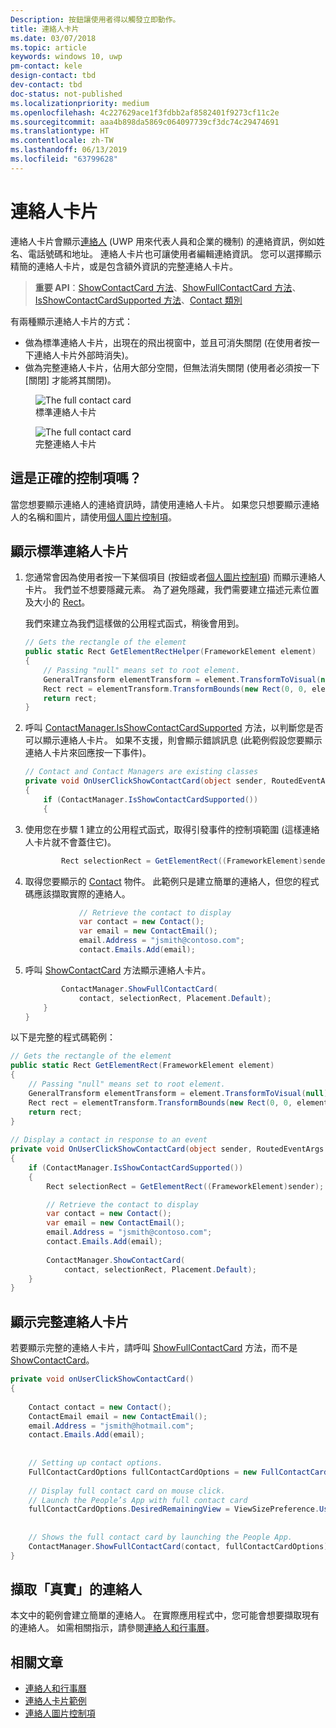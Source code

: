 ```yaml
---
Description: 按鈕讓使用者得以觸發立即動作。
title: 連絡人卡片
ms.date: 03/07/2018
ms.topic: article
keywords: windows 10, uwp
pm-contact: kele
design-contact: tbd
dev-contact: tbd
doc-status: not-published
ms.localizationpriority: medium
ms.openlocfilehash: 4c227629ace1f3fdbb2af8582401f9273cf11c2e
ms.sourcegitcommit: aaa4b898da5869c064097739cf3dc74c29474691
ms.translationtype: HT
ms.contentlocale: zh-TW
ms.lasthandoff: 06/13/2019
ms.locfileid: "63799628"
---
```

# <a name="contact-card"></a>連絡人卡片

連絡人卡片會顯示[連絡人](/uwp/api/Windows.ApplicationModel.Contacts.Contact) (UWP 用來代表人員和企業的機制) 的連絡資訊，例如姓名、電話號碼和地址。  連絡人卡片也可讓使用者編輯連絡資訊。 您可以選擇顯示精簡的連絡人卡片，或是包含額外資訊的完整連絡人卡片。

> **重要 API**：[ShowContactCard 方法](/uwp/api/windows.applicationmodel.contacts.contactmanager.showcontactcard)、[ShowFullContactCard 方法](/uwp/api/windows.applicationmodel.contacts.contactmanager.showfullcontactcard)、[IsShowContactCardSupported 方法](/uwp/api/windows.applicationmodel.contacts.contactmanager.IsShowContactCardSupported)、[Contact 類別](/uwp/api/Windows.ApplicationModel.Contacts.Contact)  

有兩種顯示連絡人卡片的方式：  
* 做為標準連絡人卡片，出現在的飛出視窗中，並且可消失關閉 (在使用者按一下連絡人卡片外部時消失)。 
* 做為完整連絡人卡片，佔用大部分空間，但無法消失關閉 (使用者必須按一下 [關閉]  才能將其關閉)。 


<figure>
    <img src="images/contact-card/contact-card-standard.png" alt="The full contact card">
    <figcaption>標準連絡人卡片</figcaption>
</figure>

<figure>
    <img src="images/contact-card/contact-card-full.png" alt="The full contact card">
    <figcaption>完整連絡人卡片</figcaption>
</figure>


## <a name="is-this-the-right-control"></a>這是正確的控制項嗎？

當您想要顯示連絡人的連絡資訊時，請使用連絡人卡片。 如果您只想要顯示連絡人的名稱和圖片，請使用[個人圖片控制項](person-picture.md)。 


<!-- TODO: Add examples back when the contact card has been added. -->

<!-- ## Examples

<table>
<th align="left">XAML Controls Gallery<th>
<tr>
<td><img src="images/xaml-controls-gallery-sm.png" alt="XAML controls gallery"></img></td>
<td>
    <p>If you have the <strong style="font-weight: semi-bold">XAML Controls Gallery</strong> app installed, click here to <a href="xamlcontrolsgallery:/item/Button">open the app and see the Button in action</a>.</p>
    <ul>
    <li><a href="https://www.microsoft.com/store/productId/9MSVH128X2ZT">Get the XAML Controls Gallery app (Microsoft Store)</a></li>
    <li><a href="https://github.com/Microsoft/Xaml-Controls-Gallery">Get the source code (GitHub)</a></li>
    </ul>
</td>
</tr>
</table> -->

## <a name="show-a-standard-contact-card"></a>顯示標準連絡人卡片

1. 您通常會因為使用者按一下某個項目 (按鈕或者[個人圖片控制項](person-picture.md)) 而顯示連絡人卡片。 我們並不想要隱藏元素。 為了避免隱藏，我們需要建立描述元素位置及大小的 [Rect](/uwp/api/windows.foundation.rect)。 

    我們來建立為我們這樣做的公用程式函式，稍後會用到。
    ```csharp
    // Gets the rectangle of the element 
    public static Rect GetElementRectHelper(FrameworkElement element) 
    { 
        // Passing "null" means set to root element. 
        GeneralTransform elementTransform = element.TransformToVisual(null); 
        Rect rect = elementTransform.TransformBounds(new Rect(0, 0, element.ActualWidth, element.ActualHeight)); 
        return rect; 
    } 

    ```

2. 呼叫 [ContactManager.IsShowContactCardSupported](/uwp/api/windows.applicationmodel.contacts.contactmanager.IsShowContactCardSupported) 方法，以判斷您是否可以顯示連絡人卡片。 如果不支援，則會顯示錯誤訊息 (此範例假設您要顯示連絡人卡片來回應按一下事件)。
    ```csharp
    // Contact and Contact Managers are existing classes 
    private void OnUserClickShowContactCard(object sender, RoutedEventArgs e) 
    { 
        if (ContactManager.IsShowContactCardSupported()) 
        { 

    ```

3. 使用您在步驟 1 建立的公用程式函式，取得引發事件的控制項範圍 (這樣連絡人卡片就不會蓋住它)。

    ```csharp
            Rect selectionRect = GetElementRect((FrameworkElement)sender); 
    ```

4. 取得您要顯示的 [Contact](//docs.microsoft.com/uwp/api/Windows.ApplicationModel.Contacts.Contact) 物件。 此範例只是建立簡單的連絡人，但您的程式碼應該擷取實際的連絡人。 

    ```csharp
                // Retrieve the contact to display
                var contact = new Contact(); 
                var email = new ContactEmail(); 
                email.Address = "jsmith@contoso.com"; 
                contact.Emails.Add(email); 
    ```
5. 呼叫 [ShowContactCard](/uwp/api/windows.applicationmodel.contacts.contactmanager.showcontactcard) 方法顯示連絡人卡片。 

    ```csharp
            ContactManager.ShowFullContactCard(
                contact, selectionRect, Placement.Default); 
        } 
    } 
    ```

以下是完整的程式碼範例：

```csharp
// Gets the rectangle of the element 
public static Rect GetElementRect(FrameworkElement element) 
{ 
    // Passing "null" means set to root element. 
    GeneralTransform elementTransform = element.TransformToVisual(null); 
    Rect rect = elementTransform.TransformBounds(new Rect(0, 0, element.ActualWidth, element.ActualHeight)); 
    return rect; 
} 
 
// Display a contact in response to an event
private void OnUserClickShowContactCard(object sender, RoutedEventArgs e) 
{ 
    if (ContactManager.IsShowContactCardSupported()) 
    { 
        Rect selectionRect = GetElementRect((FrameworkElement)sender);

        // Retrieve the contact to display
        var contact = new Contact(); 
        var email = new ContactEmail(); 
        email.Address = "jsmith@contoso.com"; 
        contact.Emails.Add(email); 
    
        ContactManager.ShowContactCard(
            contact, selectionRect, Placement.Default); 
    } 
} 

```

## <a name="show-a-full-contact-card"></a>顯示完整連絡人卡片

若要顯示完整的連絡人卡片，請呼叫 [ShowFullContactCard](/uwp/api/windows.applicationmodel.contacts.contactmanager.showfullcontactcard) 方法，而不是 [ShowContactCard](/uwp/api/windows.applicationmodel.contacts.contactmanager.showcontactcard)。

```csharp
private void onUserClickShowContactCard() 
{ 
   
    Contact contact = new Contact(); 
    ContactEmail email = new ContactEmail(); 
    email.Address = "jsmith@hotmail.com"; 
    contact.Emails.Add(email); 
 
 
    // Setting up contact options.     
    FullContactCardOptions fullContactCardOptions = new FullContactCardOptions(); 
 
    // Display full contact card on mouse click.   
    // Launch the People’s App with full contact card  
    fullContactCardOptions.DesiredRemainingView = ViewSizePreference.UseLess; 
     
 
    // Shows the full contact card by launching the People App. 
    ContactManager.ShowFullContactCard(contact, fullContactCardOptions); 
} 

```

## <a name="retrieving-real-contacts"></a>擷取「真實」的連絡人

本文中的範例會建立簡單的連絡人。 在實際應用程式中，您可能會想要擷取現有的連絡人。 如需相關指示，請參閱[連絡人和行事曆](/windows/uwp/contacts-and-calendar/)。




## <a name="related-articles"></a>相關文章
- [連絡人和行事曆](/windows/uwp/contacts-and-calendar/)
- [連絡人卡片範例](https://go.microsoft.com/fwlink/p/?LinkId=624040)
- [連絡人圖片控制項](/windows/uwp/controls-and-patterns/person-picture/)
